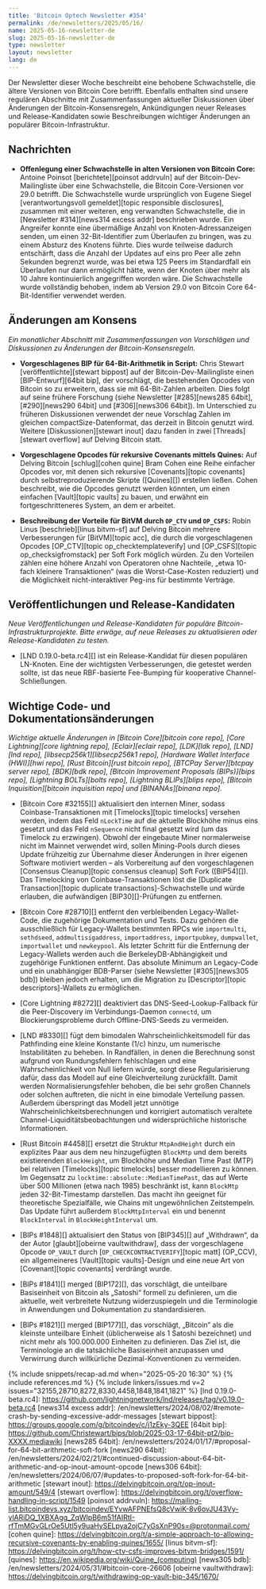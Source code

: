 ```yaml
---
title: 'Bitcoin Optech Newsletter #354'
permalink: /de/newsletters/2025/05/16/
name: 2025-05-16-newsletter-de
slug: 2025-05-16-newsletter-de
type: newsletter
layout: newsletter
lang: de
---
```

Der Newsletter dieser Woche beschreibt eine behobene Schwachstelle, die ältere Versionen von Bitcoin Core betrifft. Ebenfalls enthalten sind unsere regulären Abschnitte mit Zusammenfassungen aktueller Diskussionen über Änderungen der Bitcoin-Konsensregeln, Ankündigungen neuer Releases und Release-Kandidaten sowie Beschreibungen wichtiger Änderungen an populärer Bitcoin-Infrastruktur.

## Nachrichten

- **Offenlegung einer Schwachstelle in alten Versionen von Bitcoin Core:**
  Antoine Poinsot [berichtete][poinsot addrvuln] auf der Bitcoin-Dev-Mailingliste über eine Schwachstelle, die Bitcoin Core-Versionen vor 29.0 betrifft. Die Schwachstelle wurde ursprünglich von Eugene Siegel [verantwortungsvoll gemeldet][topic responsible disclosures], zusammen mit einer weiteren, eng verwandten Schwachstelle, die in [Newsletter #314][news314 excess addr] beschrieben wurde. Ein Angreifer konnte eine übermäßige Anzahl von Knoten-Adressanzeigen senden, um einen 32-Bit-Identifier zum Überlaufen zu bringen, was zu einem Absturz des Knotens führte. Dies wurde teilweise dadurch entschärft, dass die Anzahl der Updates auf eins pro Peer alle zehn Sekunden begrenzt wurde, was bei etwa 125 Peers im Standardfall ein Überlaufen nur dann ermöglicht hätte, wenn der Knoten über mehr als 10 Jahre kontinuierlich angegriffen worden wäre. <!-- 2**32 * 10 / 125 / (60 * 60 * 24 * 365) --> Die Schwachstelle wurde vollständig behoben, indem ab Version 29.0 von Bitcoin Core 64-Bit-Identifier verwendet werden.

## Änderungen am Konsens

_Ein monatlicher Abschnitt mit Zusammenfassungen von Vorschlägen und Diskussionen zu Änderungen der Bitcoin-Konsensregeln._

- **Vorgeschlagenes BIP für 64-Bit-Arithmetik in Script:**
  Chris Stewart [veröffentlichte][stewart bippost] auf der Bitcoin-Dev-Mailingliste einen [BIP-Entwurf][64bit bip], der vorschlägt, die bestehenden Opcodes von Bitcoin so zu erweitern, dass sie mit 64-Bit-Zahlen arbeiten. Dies folgt auf seine frühere Forschung (siehe Newsletter [#285][news285 64bit], [#290][news290 64bit] und [#306][news306 64bit]). Im Unterschied zu früheren Diskussionen verwendet der neue Vorschlag Zahlen im gleichen compactSize-Datenformat, das derzeit in Bitcoin genutzt wird. Weitere [Diskussionen][stewart inout] dazu fanden in zwei [Threads][stewart overflow] auf Delving Bitcoin statt.

- **Vorgeschlagene Opcodes für rekursive Covenants mittels Quines:**
  Auf Delving Bitcoin [schlug][cohen quine] Bram Cohen eine Reihe einfacher Opcodes vor, mit denen sich rekursive [Covenants][topic covenants] durch selbstreproduzierende Skripte ([Quines][]) erstellen ließen. Cohen beschreibt, wie die Opcodes genutzt werden könnten, um einen einfachen [Vault][topic vaults] zu bauen, und erwähnt ein fortgeschritteneres System, an dem er arbeitet.

- **Beschreibung der Vorteile für BitVM durch `OP_CTV` und `OP_CSFS`:**
  Robin Linus [beschrieb][linus bitvm-sf] auf Delving Bitcoin mehrere Verbesserungen für [BitVM][topic acc], die durch die vorgeschlagenen Opcodes [OP_CTV][topic op_checktemplateverify] und [OP_CSFS][topic op_checksigfromstack] per Soft Fork möglich würden. Zu den Vorteilen zählen eine höhere Anzahl von Operatoren ohne Nachteile, „etwa 10-fach kleinere Transaktionen“ (was die Worst-Case-Kosten reduziert) und die Möglichkeit nicht-interaktiver Peg-ins für bestimmte Verträge.

## Veröffentlichungen und Release-Kandidaten

_Neue Veröffentlichungen und Release-Kandidaten für populäre Bitcoin-Infrastrukturprojekte. Bitte erwäge, auf neue Releases zu aktualisieren oder Release-Kandidaten zu testen._

- [LND 0.19.0-beta.rc4][] ist ein Release-Kandidat für diesen populären LN-Knoten. Eine der wichtigsten Verbesserungen, die getestet werden sollte, ist das neue RBF-basierte Fee-Bumping für kooperative Channel-Schließungen.

## Wichtige Code- und Dokumentationsänderungen

_Wichtige aktuelle Änderungen in [Bitcoin Core][bitcoin core repo], [Core Lightning][core lightning repo], [Eclair][eclair repo], [LDK][ldk repo], [LND][lnd repo], [libsecp256k1][libsecp256k1 repo], [Hardware Wallet Interface (HWI)][hwi repo], [Rust Bitcoin][rust bitcoin repo], [BTCPay Server][btcpay server repo], [BDK][bdk repo], [Bitcoin Improvement Proposals (BIPs)][bips repo], [Lightning BOLTs][bolts repo], [Lightning BLIPs][blips repo], [Bitcoin Inquisition][bitcoin inquisition repo] und [BINANAs][binana repo]._

- [Bitcoin Core #32155][] aktualisiert den internen Miner, sodass Coinbase-Transaktionen mit [Timelocks][topic timelocks] versehen werden, indem das Feld `nLockTime` auf die aktuelle Blockhöhe minus eins gesetzt und das Feld `nSequence` nicht final gesetzt wird (um das Timelock zu erzwingen). Obwohl der eingebaute Miner normalerweise nicht im Mainnet verwendet wird, sollen Mining-Pools durch dieses Update frühzeitig zur Übernahme dieser Änderungen in ihrer eigenen Software motiviert werden – als Vorbereitung auf den vorgeschlagenen [Consensus Cleanup][topic consensus cleanup] Soft Fork ([BIP54][]). Das Timelocking von Coinbase-Transaktionen löst die [Duplicate Transaction][topic duplicate transactions]-Schwachstelle und würde erlauben, die aufwändigen [BIP30][]-Prüfungen zu entfernen.

- [Bitcoin Core #28710][] entfernt den verbleibenden Legacy-Wallet-Code, die zugehörige Dokumentation und Tests. Dazu gehören die ausschließlich für Legacy-Wallets bestimmten RPCs wie `importmulti`, `sethdseed`, `addmultisigaddress`, `importaddress`, `importpubkey`, `dumpwallet`, `importwallet` und `newkeypool`. Als letzter Schritt für die Entfernung der Legacy-Wallets werden auch die BerkeleyDB-Abhängigkeit und zugehörige Funktionen entfernt. Das absolute Minimum an Legacy-Code und ein unabhängiger BDB-Parser (siehe Newsletter [#305][news305 bdb]) bleiben jedoch erhalten, um die Migration zu [Descriptor][topic descriptors]-Wallets zu ermöglichen.

- [Core Lightning #8272][] deaktiviert das DNS-Seed-Lookup-Fallback für die Peer-Discovery im Verbindungs-Daemon `connectd`, um Blockierungsprobleme durch Offline-DNS-Seeds zu vermeiden.

- [LND #8330][] fügt dem bimodalen Wahrscheinlichkeitsmodell für das Pathfinding eine kleine Konstante (1/c) hinzu, um numerische Instabilitäten zu beheben. In Randfällen, in denen die Berechnung sonst aufgrund von Rundungsfehlern fehlschlagen und eine Wahrscheinlichkeit von Null liefern würde, sorgt diese Regularisierung dafür, dass das Modell auf eine Gleichverteilung zurückfällt. Damit werden Normalisierungsfehler behoben, die bei sehr großen Channels oder solchen auftreten, die nicht in eine bimodale Verteilung passen. Außerdem überspringt das Modell jetzt unnötige Wahrscheinlichkeitsberechnungen und korrigiert automatisch veraltete Channel-Liquiditätsbeobachtungen und widersprüchliche historische Informationen.

- [Rust Bitcoin #4458][] ersetzt die Struktur `MtpAndHeight` durch ein explizites Paar aus dem neu hinzugefügten `BlockMtp` und dem bereits existierenden `BlockHeight`, um Blockhöhe und Median Time Past (MTP) bei relativen [Timelocks][topic timelocks] besser modellieren zu können. Im Gegensatz zu `locktime::absolute::MedianTimePast`, das auf Werte über 500 Millionen (etwa nach 1985) beschränkt ist, kann `BlockMtp` jeden 32-Bit-Timestamp darstellen. Das macht ihn geeignet für theoretische Spezialfälle, wie Chains mit ungewöhnlichen Zeitstempeln. Das Update führt außerdem `BlockMtpInterval` ein und benennt `BlockInterval` in `BlockHeightInterval` um.

- [BIPs #1848][] aktualisiert den Status von [BIP345][] auf „Withdrawn“, da der Autor [glaubt][obeirne vaultwithdraw], dass der vorgeschlagene Opcode `OP_VAULT` durch [`OP_CHECKCONTRACTVERIFY`][topic matt] (OP_CCV), ein allgemeineres [Vault][topic vaults]-Design und eine neue Art von [Covenant][topic covenants] verdrängt wurde.

- [BIPs #1841][] merged [BIP172][], das vorschlägt, die unteilbare Basiseinheit von Bitcoin als „Satoshi“ formell zu definieren, um die aktuelle, weit verbreitete Nutzung widerzuspiegeln und die Terminologie in Anwendungen und Dokumentation zu standardisieren.

- [BIPs #1821][] merged [BIP177][], das vorschlägt, „Bitcoin“ als die kleinste unteilbare Einheit (üblicherweise als 1 Satoshi bezeichnet) und nicht mehr als 100.000.000 Einheiten zu definieren. Das Ziel ist, die Terminologie an die tatsächliche Basiseinheit anzupassen und Verwirrung durch willkürliche Dezimal-Konventionen zu vermeiden.

{% include snippets/recap-ad.md when="2025-05-20 16:30" %}
{% include references.md %}
{% include linkers/issues.md v=2 issues="32155,28710,8272,8330,4458,1848,1841,1821" %}
[lnd 0.19.0-beta.rc4]: https://github.com/lightningnetwork/lnd/releases/tag/v0.19.0-beta.rc4
[news314 excess addr]: /en/newsletters/2024/08/02/#remote-crash-by-sending-excessive-addr-messages
[stewart bippost]: https://groups.google.com/g/bitcoindev/c/j1zEky-3QEE
[64bit bip]: https://github.com/Christewart/bips/blob/2025-03-17-64bit-pt2/bip-XXXX.mediawiki
[news285 64bit]: /en/newsletters/2024/01/17/#proposal-for-64-bit-arithmetic-soft-fork
[news290 64bit]: /en/newsletters/2024/02/21/#continued-discussion-about-64-bit-arithmetic-and-op-inout-amount-opcode
[news306 64bit]: /en/newsletters/2024/06/07/#updates-to-proposed-soft-fork-for-64-bit-arithmetic
[stewart inout]: https://delvingbitcoin.org/t/op-inout-amount/549/4
[stewart overflow]: https://delvingbitcoin.org/t/overflow-handling-in-script/1549
[poinsot addrvuln]: https://mailing-list.bitcoindevs.xyz/bitcoindev/EYvwAFPNEfsQ8cVwiK-8v6ovJU43Vy-ylARiDQ_1XBXAgg_ZqWIpB6m51fAIRtI-rfTmMGvGLrOe5Utl5y9uaHySELpya2ojC7yGsXnP90s=@protonmail.com/
[cohen quine]: https://delvingbitcoin.org/t/a-simple-approach-to-allowing-recursive-covenants-by-enabling-quines/1655/
[linus bitvm-sf]: https://delvingbitcoin.org/t/how-ctv-csfs-improves-bitvm-bridges/1591/
[quines]: https://en.wikipedia.org/wiki/Quine_(computing)
[news305 bdb]: /en/newsletters/2024/05/31/#bitcoin-core-26606
[obeirne vaultwithdraw]: https://delvingbitcoin.org/t/withdrawing-op-vault-bip-345/1670/

